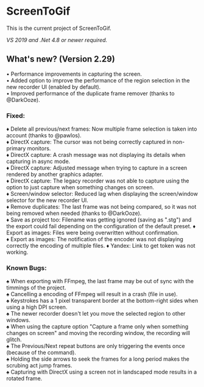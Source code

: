 # ScreenToGif  

This is the current project of ScreenToGif.  

_VS 2019 and .Net 4.8 or newer required._

## What's new? (Version 2.29)

• Performance improvements in capturing the screen.  
• Added option to improve the performance of the region selection in the new recorder UI (enabled by default).  
• Improved performance of the duplicate frame remover (thanks to @DarkOoze).  

### Fixed:

♦ Delete all previous/next frames: Now multiple frame selection is taken into account (thanks to @pawlos).  
♦ DirectX capture: The cursor was not being correctly captured in non-primary monitors.  
♦ DirectX capture: A crash message was not displaying its details when capturing in async mode.  
♦ DirectX capture: Adjusted message when trying to capture in a screen rendered by another graphics adapter.  
♦ DirectX capture: The legacy recorder was not able to capture using the option to just capture when something changes on screen.  
♦ Screen/window selector: Reduced lag when displaying the screen/window selector for the new recorder UI.  
♦ Remove duplicates: The last frame was not being compared, so it was not being removed when needed (thanks to @DarkOoze).  
♦ Save as project too: Filename was getting ignored (saving as ".stg") and the export could fail depending on the configuration of the default preset.
♦ Export as images: Files were being overwritten without confirmation.  
♦ Export as images: The notification of the encoder was not displaying correctly the encoding of multiple files.
♦ Yandex: Link to get token was not working.  

### Known Bugs:
  
♠ When exporting with FFmpeg, the last frame may be out of sync with the timmings of the project.  
♠ Cancelling a encoding of FFmpeg will result in a crash (file in use).  
♠ Keystrokes has a 1 pixel transparent border at the bottom-right sides when using a high DPI screen.  
♠ The newer recorder doesn't let you move the selected region to other windows.  
♠ When using the capture option "Capture a frame only when something changes on screen" and moving the recording window, the recording will glitch.  
♠ The Previous/Next repeat buttons are only triggering the events once (because of the command).   
♠ Holding the side arrows to seek the frames for a long period makes the scrubing act jump frames.  
♠ Capturing with DirectX using a screen not in landscaped mode results in a rotated frame.  